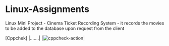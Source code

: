 # Linux-Assignments
Linux Mini Project - Cinema Ticket Recording System - it records the movies to be added to the database upon request from the client

[Cppchek]
|.......|
|![cppcheck-action](https://github.com/99002535/Linux-Assignments/workflows/cppcheck-action/badge.svg)|
